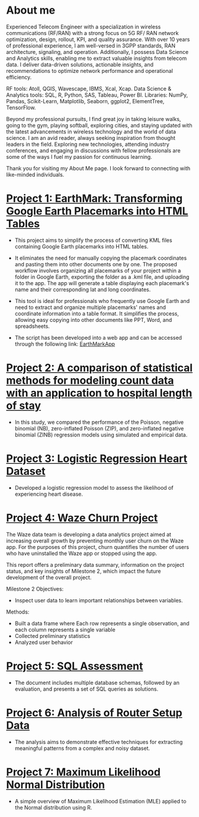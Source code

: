 # About me

Experienced Telecom Engineer with a specialization in wireless communications (RF/RAN) with a strong focus on 5G RF/ RAN network optimization, design, rollout, KPI, and quality assurance. With over 10 years of professional experience, I am well-versed in 3GPP standards, RAN architecture, signaling, and 
operation. Additionally, I possess Data Science and Analytics skills, enabling me to extract valuable insights from telecom data. I deliver data-driven solutions, actionable insights, and recommendations to optimize network performance and operational efficiency.

RF tools: Atoll, QGIS, Wavescape, IBMS, Xcal, Xcap.
Data Science & Analytics tools: SQL, R, Python, SAS, Tableau, Power BI.
Libraries: NumPy, Pandas, Scikit-Learn, Matplotlib, Seaborn, ggplot2, ElementTree, TensorFlow.

Beyond my professional pursuits, I find great joy in taking leisure walks, going to the gym, playing softball, exploring cities, and staying updated with the latest advancements in wireless technology and the world of data science. I am an avid reader, always seeking inspiration from thought leaders in the field. Exploring new technologies, attending industry conferences, and engaging in discussions with fellow professionals are some of the ways I fuel my passion for continuous learning.

Thank you for visiting my About Me page. I look forward to connecting with like-minded individuals.

# [Project 1: EarthMark: Transforming Google Earth Placemarks into HTML Tables](https://github.com/gustavofernandezlembert/Placemarks.KML_TO_HTML)

* This project aims to simplify the process of converting KML files containing Google Earth placemarks into HTML tables.
  
* It eliminates the need for manually copying the placemark coordinates and pasting them into other documents one by one. The proposed workflow involves organizing all placemarks of your project within a folder in Google Earth, exporting the folder as a .kml file, and uploading it to the app. The app will generate a table displaying each placemark's name and their corresponding lat and long coordinates. 
                                                                      
* This tool is ideal for professionals who frequently use Google Earth and need to extract and organize multiple placemarks' names and coordinate information into a table format. It simplifies the process, allowing easy copying into other documents like PPT, Word, and spreadsheets.

* The script has been developed into a web app and can be accessed through the following link:
  [EarthMarkApp](https://project-392521.uw.r.appspot.com/)

# [Project 2: A comparison of statistical methods for modeling count data with an application to hospital length of stay](https://bmcmedresmethodol.biomedcentral.com/articles/10.1186/s12874-022-01685-8)

* In this study, we compared the performance of the Poisson, negative binomial (NB), zero-inflated Poisson (ZIP), and zero-inflated negative binomial (ZINB) regression models using simulated and empirical data.

# [Project 3: Logistic Regression Heart Dataset](https://github.com/gustavofernandezlembert/Logistic-Regression-Heart-Data-/blob/master/Heart.pdf)

* Developed a logistic regression model to assess the likelihood of experiencing heart disease.

# [Project 4: Waze Churn Project](https://github.com/gustavofernandezlembert/Gustavo-Fernandez/blob/1cd91b161aed7a225d510c0215afaeec90734e3e/%20Waze%20project%20lab.ipynb)

The Waze data team is developing a data analytics project aimed at increasing overall growth by preventing monthly user churn on the Waze app. For the purposes of this project, churn quantifies the number of users who have uninstalled the Waze app or stopped using the app. 

This report offers a preliminary data summary, information on the project status, and key insights of Milestone 2, which impact the future development of the overall project.  

Milestone 2 Objectives:

* Inspect user data to learn important relationships between variables. 

Methods: 
* Built a data frame where Each row represents a single observation, and each column represents a single variable
* Collected preliminary statistics
* Analyzed user behavior
  
# [Project 5: SQL Assessment](https://github.com/gustavofernandezlembert/Example_of_SQL_Querys)

* The document includes multiple database schemas, followed by an evaluation, and presents a set of SQL queries as solutions.

# [Project 6: Analysis of Router Setup Data](https://github.com/gustavofernandezlembert/Analysis-Router-Setup)

* The analysis aims to demonstrate effective techniques for extracting meaningful patterns from a complex and noisy dataset.

# [Project 7: Maximum Likelihood Normal Distribution](https://gustavofernandezlembert.github.io/Maximum-Likelihood/)

* A simple overview of Maximum Likelihood Estimation (MLE) applied to the Normal distribution using R.





